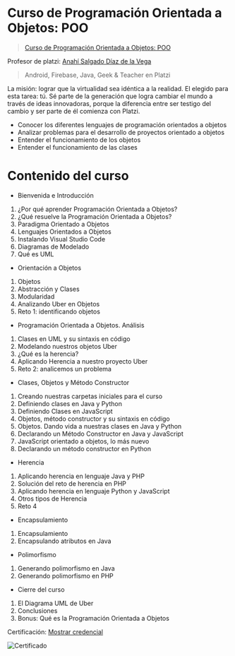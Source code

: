 # Curso de Programación Orientada a Objetos: POO

> <a href="https://platzi.com/cursos/oop/">Curso de Programación Orientada a Objetos: POO</a>

Profesor de platzi: <a href="https://github.com/anncode1">Anahí Salgado Díaz de la Vega</a>

> Android, Firebase, Java, Geek & Teacher en Platzi

La misión: lograr que la virtualidad sea idéntica a la realidad. El elegido para esta tarea: tú. Sé parte de la generación que logra cambiar el mundo a través de ideas innovadoras, porque la diferencia entre ser testigo del cambio y ser parte de él comienza con Platzi.

- Conocer los diferentes lenguajes de programación orientados a objetos
- Analizar problemas para el desarrollo de proyectos orientado a objetos
- Entender el funcionamiento de los objetos
- Entender el funcionamiento de las clases

# Contenido del curso

- Bienvenida e Introducción

1. ¿Por qué aprender Programación Orientada a Objetos?
2. ¿Qué resuelve la Programación Orientada a Objetos?
3. Paradigma Orientado a Objetos
4. Lenguajes Orientados a Objetos
5. Instalando Visual Studio Code
6. Diagramas de Modelado
7. Qué es UML

- Orientación a Objetos

1. Objetos
2. Abstracción y Clases
3. Modularidad
4. Analizando Uber en Objetos
5. Reto 1: identificando objetos

- Programación Orientada a Objetos. Análisis

1. Clases en UML y su sintaxis en código
2. Modelando nuestros objetos Uber
3. ¿Qué es la herencia?
4. Aplicando Herencia a nuestro proyecto Uber
5. Reto 2: analicemos un problema

- Clases, Objetos y Método Constructor

1. Creando nuestras carpetas iniciales para el curso
2. Definiendo clases en Java y Python
3. Definiendo Clases en JavaScript
4. Objetos, método constructor y su sintaxis en código
5. Objetos. Dando vida a nuestras clases en Java y Python
6. Declarando un Método Constructor en Java y JavaScript
7. JavaScript orientado a objetos, lo más nuevo
8. Declarando un método constructor en Python

- Herencia

1. Aplicando herencia en lenguaje Java y PHP
2. Solución del reto de herencia en PHP
3. Aplicando herencia en lenguaje Python y JavaScript
4. Otros tipos de Herencia
5. Reto 4

- Encapsulamiento

1. Encapsulamiento
2. Encapsulando atributos en Java

- Polimorfismo

1. Generando polimorfismo en Java
2. Generando polimorfismo en PHP

- Cierre del curso

1. El Diagrama UML de Uber
2. Conclusiones
3. Bonus: Qué es la Programación Orientada a Objetos

<span>Certificación: <a href="">Mostrar credencial</a></span>

![Certificado](img/)
